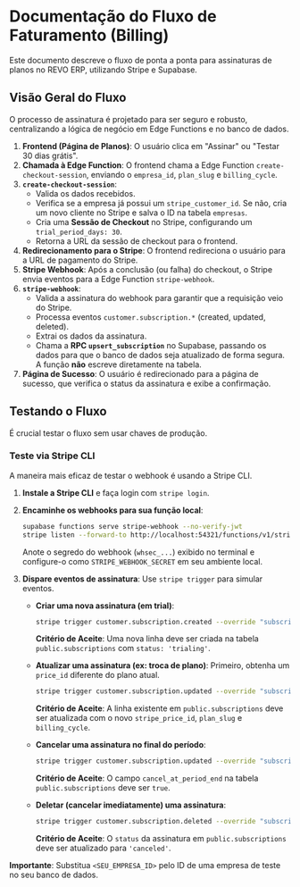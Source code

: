 # Documentação do Fluxo de Faturamento (Billing)

Este documento descreve o fluxo de ponta a ponta para assinaturas de planos no REVO ERP, utilizando Stripe e Supabase.

## Visão Geral do Fluxo

O processo de assinatura é projetado para ser seguro e robusto, centralizando a lógica de negócio em Edge Functions e no banco de dados.

1.  **Frontend (Página de Planos)**: O usuário clica em "Assinar" ou "Testar 30 dias grátis".
2.  **Chamada à Edge Function**: O frontend chama a Edge Function `create-checkout-session`, enviando o `empresa_id`, `plan_slug` e `billing_cycle`.
3.  **`create-checkout-session`**:
    *   Valida os dados recebidos.
    *   Verifica se a empresa já possui um `stripe_customer_id`. Se não, cria um novo cliente no Stripe e salva o ID na tabela `empresas`.
    *   Cria uma **Sessão de Checkout** no Stripe, configurando um `trial_period_days: 30`.
    *   Retorna a URL da sessão de checkout para o frontend.
4.  **Redirecionamento para o Stripe**: O frontend redireciona o usuário para a URL de pagamento do Stripe.
5.  **Stripe Webhook**: Após a conclusão (ou falha) do checkout, o Stripe envia eventos para a Edge Function `stripe-webhook`.
6.  **`stripe-webhook`**:
    *   Valida a assinatura do webhook para garantir que a requisição veio do Stripe.
    *   Processa eventos `customer.subscription.*` (created, updated, deleted).
    *   Extrai os dados da assinatura.
    *   Chama a **RPC `upsert_subscription`** no Supabase, passando os dados para que o banco de dados seja atualizado de forma segura. A função **não** escreve diretamente na tabela.
7.  **Página de Sucesso**: O usuário é redirecionado para a página de sucesso, que verifica o status da assinatura e exibe a confirmação.

## Testando o Fluxo

É crucial testar o fluxo sem usar chaves de produção.

### Teste via Stripe CLI

A maneira mais eficaz de testar o webhook é usando a Stripe CLI.

1.  **Instale a Stripe CLI** e faça login com `stripe login`.

2.  **Encaminhe os webhooks para sua função local**:
    ```bash
    supabase functions serve stripe-webhook --no-verify-jwt
    stripe listen --forward-to http://localhost:54321/functions/v1/stripe-webhook
    ```
    Anote o segredo do webhook (`whsec_...`) exibido no terminal e configure-o como `STRIPE_WEBHOOK_SECRET` em seu ambiente local.

3.  **Dispare eventos de assinatura**: Use `stripe trigger` para simular eventos.

    *   **Criar uma nova assinatura (em trial)**:
        ```bash
        stripe trigger customer.subscription.created --override "subscription:metadata.empresa_id=<SEU_EMPRESA_ID>"
        ```
        **Critério de Aceite**: Uma nova linha deve ser criada na tabela `public.subscriptions` com `status: 'trialing'`.

    *   **Atualizar uma assinatura (ex: troca de plano)**:
        Primeiro, obtenha um `price_id` diferente do plano atual.
        ```bash
        stripe trigger customer.subscription.updated --override "subscription:items.data[0].price.id=<NOVO_PRICE_ID>" --override "subscription:metadata.empresa_id=<SEU_EMPRESA_ID>"
        ```
        **Critério de Aceite**: A linha existente em `public.subscriptions` deve ser atualizada com o novo `stripe_price_id`, `plan_slug` e `billing_cycle`.

    *   **Cancelar uma assinatura no final do período**:
        ```bash
        stripe trigger customer.subscription.updated --override "subscription:cancel_at_period_end=true" --override "subscription:metadata.empresa_id=<SEU_EMPRESA_ID>"
        ```
        **Critério de Aceite**: O campo `cancel_at_period_end` na tabela `public.subscriptions` deve ser `true`.

    *   **Deletar (cancelar imediatamente) uma assinatura**:
        ```bash
        stripe trigger customer.subscription.deleted --override "subscription:metadata.empresa_id=<SEU_EMPRESA_ID>"
        ```
        **Critério de Aceite**: O `status` da assinatura em `public.subscriptions` deve ser atualizado para `'canceled'`.

**Importante**: Substitua `<SEU_EMPRESA_ID>` pelo ID de uma empresa de teste no seu banco de dados.
